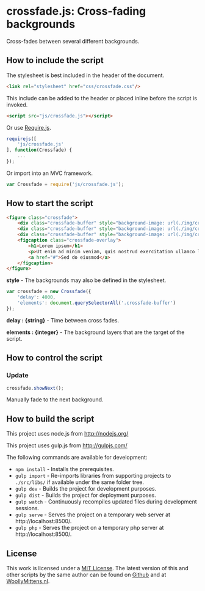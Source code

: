 # crossfade.js: Cross-fading backgrounds

Cross-fades between several different backgrounds.

## How to include the script

The stylesheet is best included in the header of the document.

```html
<link rel="stylesheet" href="css/crossfade.css"/>
```

This include can be added to the header or placed inline before the script is invoked.

```html
<script src="js/crossfade.js"></script>
```

Or use [Require.js](https://requirejs.org/).

```js
requirejs([
	'js/crossfade.js'
], function(Crossfade) {
	...
});
```

Or import into an MVC framework.

```js
var Crossfade = require('js/crossfade.js');
```


## How to start the script

```html
<figure class="crossfade">
	<div class="crossfade-buffer" style="background-image: url(./img/crossfade-a.jpg);"></div>
	<div class="crossfade-buffer" style="background-image: url(./img/crossfade-b.jpg);"></div>
	<div class="crossfade-buffer" style="background-image: url(./img/crossfade-c.jpg);"></div>
	<figcaption class="crossfade-overlay">
		<h1>Lorem ipsum</h1>
		<p>Ut enim ad minim veniam, quis nostrud exercitation ullamco laboris nisi ut aliquip ex ea commodo consequat.</p>
		<a href="#">Sed do eiusmod</a>
	</figcaption>
</figure>
```


**style** - The backgrounds may also be defined in the stylesheet.

```javascript
var crossfade = new Crossfade({
	'delay': 4000,
	'elements': document.querySelectorAll('.crossfade-buffer')
});
```

**delay : {string}** - Time between cross fades.

**elements : {integer}** - The background layers that are the target of the script.

## How to control the script

### Update

```javascript
crossfade.showNext();
```

Manually fade to the next background.

## How to build the script

This project uses node.js from http://nodejs.org/

This project uses gulp.js from http://gulpjs.com/

The following commands are available for development:
+ `npm install` - Installs the prerequisites.
+ `gulp import` - Re-imports libraries from supporting projects to `./src/libs/` if available under the same folder tree.
+ `gulp dev` - Builds the project for development purposes.
+ `gulp dist` - Builds the project for deployment purposes.
+ `gulp watch` - Continuously recompiles updated files during development sessions.
+ `gulp serve` - Serves the project on a temporary web server at http://localhost:8500/.
+ `gulp php` - Serves the project on a temporary php server at http://localhost:8500/.

## License

This work is licensed under a [MIT License](https://opensource.org/licenses/MIT). The latest version of this and other scripts by the same author can be found on [Github](https://github.com/WoollyMittens) and at [WoollyMittens.nl](https://www.woollymittens.nl/).
